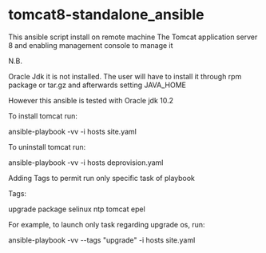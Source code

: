 # tomcat8-standalone_ansible

This ansible script install on remote machine The Tomcat application server 8 and enabling management console to manage it

N.B.

Oracle Jdk it is not installed.  The user will have to install it through rpm package or tar.gz and afterwards setting JAVA_HOME

However this ansible is tested with Oracle jdk 10.2

To install tomcat run:

ansible-playbook -vv -i hosts site.yaml

To uninstall tomcat run:

ansible-playbook -vv -i hosts deprovision.yaml

Adding Tags to permit run only specific task of playbook

Tags:

upgrade
package
selinux
ntp
tomcat
epel

For example, to launch only task regarding upgrade os, run:
 
ansible-playbook -vv --tags "upgrade" -i hosts site.yaml
